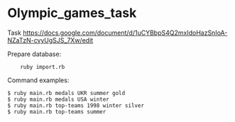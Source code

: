 # Olympic_games_task
Task https://docs.google.com/document/d/1uCYBbpS4Q2mxIdoHazSnIoA-NZaTzN-cvyUgSJS_7Xw/edit

Prepare database:
```
    ruby import.rb
```
Command examples:
```
$ ruby main.rb medals UKR summer gold
$ ruby main.rb medals USA winter
$ ruby main.rb top-teams 1998 winter silver
$ ruby main.rb top-teams summer
```
